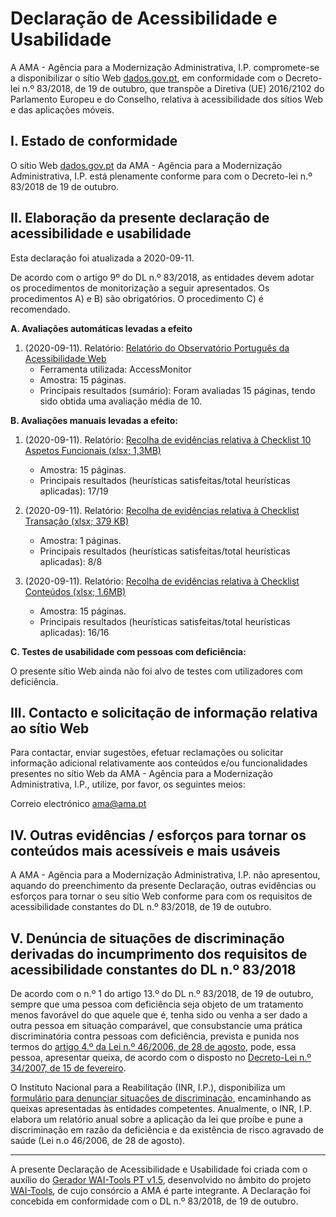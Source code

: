 # Declaração de Acessibilidade e Usabilidade

A AMA - Agência para a Modernização Administrativa, I.P. compromete-se a disponibilizar o sítio Web [dados.gov.pt](http://dados.gov.pt), em conformidade com o Decreto-lei n.º 83/2018, de 19 de outubro, que transpõe a Diretiva (UE) 2016/2102 do Parlamento Europeu e do Conselho, relativa à acessibilidade dos sítios Web e das aplicações móveis. 

## I. Estado de conformidade

O sítio Web [dados.gov.pt](http://dados.gov.pt) da AMA - Agência para a Modernização Administrativa, I.P. está plenamente conforme para com o Decreto-lei n.º 83/2018 de 19 de outubro. 

## II. Elaboração da presente declaração de acessibilidade e usabilidade 

Esta declaração foi atualizada a 2020-09-11.

De acordo com o artigo 9º do DL n.º 83/2018, as entidades devem adotar os procedimentos de monitorização a seguir apresentados. Os procedimentos A) e B) são obrigatórios. O procedimento C) é recomendado.

**A. Avaliações automáticas levadas a efeito**

1. (2020-09-11). Relatório: [Relatório do Observatório Português da Acessibilidade Web](http://accessmonitor.acessibilidade.gov.pt/amp/results/dados.gov.pt)
    * Ferramenta utilizada: AccessMonitor
    * Amostra: 15 páginas.
    * Principais resultados (sumário): Foram avaliadas 15 páginas, tendo sido obtida uma avaliação média de 10.
    
**B. Avaliações manuais levadas a efeito:**

1. (2020-09-11). Relatório: [Recolha de evidências relativa à Checklist 10 Aspetos Funcionais (xlsx; 1,3MB)](https://dados.gov.pt/s/resources/selo-de-usabilidade-e-acessibilidade-do-dados-gov/20200912-121222/20200910-sintese-funcionais-dadosabertos.xlsx)
    * Amostra: 15 páginas.
    * Principais resultados (heurísticas satisfeitas/total heurísticas aplicadas): 17/19
    
2. (2020-09-11). Relatório: [Recolha de evidências relativa à Checklist Transação (xlsx; 379 KB)](https://dados.gov.pt/s/resources/selo-de-usabilidade-e-acessibilidade-do-dados-gov/20200912-121219/20200910-sintese-transacao-dadosabertos.xlsx)
    * Amostra: 1 páginas.
    * Principais resultados (heurísticas satisfeitas/total heurísticas aplicadas): 8/8

3. (2020-09-11). Relatório: [Recolha de evidências relativa à Checklist Conteúdos (xlsx; 1.6MB)](https://dados.gov.pt/s/resources/selo-de-usabilidade-e-acessibilidade-do-dados-gov/20200912-121223/20200910-sintese-conteudo-dadosabertos.xlsx)
    * Amostra: 15 páginas.
    * Principais resultados (heurísticas satisfeitas/total heurísticas aplicadas): 16/16
    
**C. Testes de usabilidade com pessoas com deficiência:**

O presente sítio Web ainda não foi alvo de testes com utilizadores com deficiência.

## III. Contacto e solicitação de informação relativa ao sítio Web

Para contactar, enviar sugestões, efetuar reclamações ou solicitar informação adicional relativamente aos conteúdos e/ou funcionalidades presentes no sítio Web da AMA - Agência para a Modernização Administrativa, I.P., utilize, por favor, os seguintes meios:

Correio electrónico
    ama@ama.pt

## IV. Outras evidências / esforços para tornar os conteúdos mais acessíveis e mais usáveis

A AMA - Agência para a Modernização Administrativa, I.P. não apresentou, aquando do preenchimento da presente Declaração, outras evidências ou esforços para tornar o seu sítio Web conforme para com os requisitos de acessibilidade constantes do DL n.º 83/2018, de 19 de outubro. 

## V. Denúncia de situações de discriminação derivadas do incumprimento dos requisitos de acessibilidade constantes do DL n.º 83/2018

De acordo com o n.º 1 do artigo 13.º do DL n.º 83/2018, de 19 de outubro, sempre que uma pessoa com deficiência seja objeto de um tratamento menos favorável do que aquele que é, tenha sido ou venha a ser dado a outra pessoa em situação comparável, que consubstancie uma prática discriminatória contra pessoas com deficiência, prevista e punida nos termos do [artigo 4.º da Lei n.º 46/2006, de 28 de agosto](http://data.dre.pt/eli/lei/46/2006/08/28/p/dre/pt/html), pode, essa pessoa, apresentar queixa, de acordo com o disposto no [Decreto-Lei n.º 34/2007, de 15 de fevereiro](https://data.dre.pt/eli/dec-lei/34/2007/02/15/p/dre/pt/html).

O Instituto Nacional para a Reabilitação (INR, I.P.), disponibiliza um [formulário para denunciar situações de discriminação](http://www.inr.pt/resultados-de-pesquisa/-/journal_content/56/11309/45065?p_p_auth=wje2GjQi), encaminhando as queixas apresentadas às entidades competentes. Anualmente, o INR, I.P. elabora um relatório anual sobre a aplicação da lei que proíbe e pune a discriminação em razão da deficiência e da existência de risco agravado de saúde (Lei n.o 46/2006, de 28 de agosto). 

---

A presente Declaração de Acessibilidade e Usabilidade foi criada com o auxílio do [Gerador WAI-Tools PT v1.5](file:///home/micael/Downloads/accessibility-statement_2020-09-12.html#), desenvolvido no âmbito do projeto [WAI-Tools](https://w3.org/WAI/Tools), de cujo consórcio a AMA é parte integrante. A Declaração foi concebida em conformidade com o DL n.º 83/2018, de 19 de outubro. 
